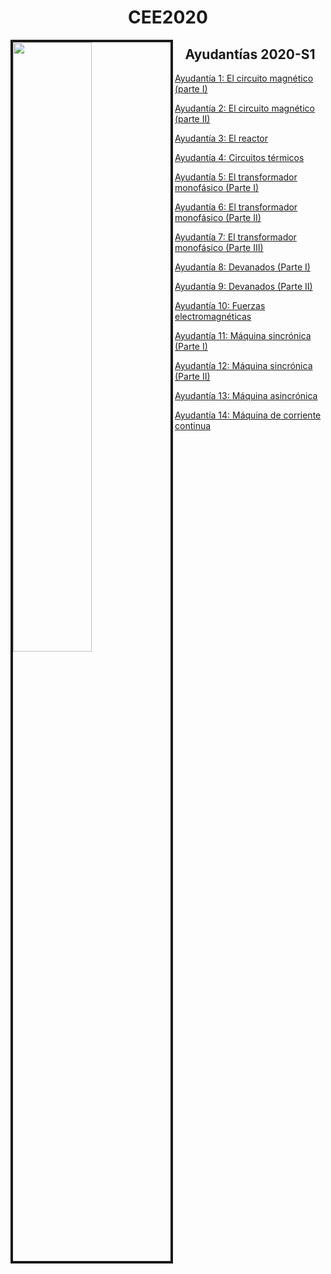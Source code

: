 <h1 align="center"> CEE2020   </h1>

  
<img src="https://aula.usm.cl/pluginfile.php/6373409/mod_label/intro/endimg1.png" width="50%" border="4" align="left">

<h2 align="center"> Ayudantías 2020-S1   </h2>

<a href="https://colab.research.google.com/drive/1vh3apIiBNQoTEb_s38GzR5xOXFU9ofQK?usp=sharing">Ayudantía 1: El circuito magnético (parte I)</a>
  
<a href="https://colab.research.google.com/drive/10ty3VYClAx5EG0HTdXzX7K1cPn8GU6Lf?usp=sharing">Ayudantía 2: El circuito magnético (parte II)</a>

<a href="https://colab.research.google.com/drive/1Vo-5ERKRpXqBf6fCJ7JvIh1JqSIh5sri?usp=sharing">Ayudantía 3: El reactor</a>

<a href="https://colab.research.google.com/drive/1ixSkW8PbyDhEsb5qK6dgU-KBljiHpDGa?usp=sharing">Ayudantía 4: Circuitos térmicos</a>

<a href="https://colab.research.google.com/drive/1DJDI2KL-FeG3fMnM3pOAfNl_K29TGD5P?usp=sharing">Ayudantía 5: El transformador monofásico (Parte I)</a>

<a href="https://colab.research.google.com/drive/11mi1tEzhe2FdJCc0eAL-KtH14GNF69XU?usp=sharing">Ayudantía 6: El transformador monofásico (Parte II)</a>

<a href="https://colab.research.google.com/drive/11iToxAaLRpeZR-16qedz7MO7_0Skvbx_?usp=sharing">Ayudantía 7: El transformador monofásico (Parte III)</a>

<a href="https://colab.research.google.com/drive/1d3Qs48nFUovQlfhHZJ1AKuwyief3ssTm?usp=sharing">Ayudantía 8: Devanados (Parte I)</a>

<a href="https://colab.research.google.com/drive/1l9_zw_8Kuq0mPCmBbBi9FdTpyPZN3jSU?usp=sharing">Ayudantía 9: Devanados (Parte II)</a>

<a href="https://colab.research.google.com/drive/1CzJB7ncA-143FzTQMIcvpPJ15eDQBETt?usp=sharing">Ayudantía 10: Fuerzas electromagnéticas</a>

<a href="https://colab.research.google.com/drive/1obWdqGgOADqVfzY9EvWKLPUtPCxwkwpk?usp=sharing">Ayudantía 11: Máquina sincrónica (Parte I)</a>

<a href="https://colab.research.google.com/drive/1tz6ZeYDv7MRFwK6X5ma4FpjlUcnmHs4_?usp=sharing">Ayudantía 12: Máquina sincrónica (Parte II)</a>

<a href="https://colab.research.google.com/drive/1sXZ_urIjLMDpyaB6oc8Kjj4M3CZUQXNF?usp=sharing">Ayudantía 13: Máquina asincrónica</a>

<a href="https://colab.research.google.com/drive/1MtkO_L7jWLyZiVcaQ394XCteRcWGA1Z2?usp=sharing">Ayudantía 14: Máquina de corriente continua</a>
